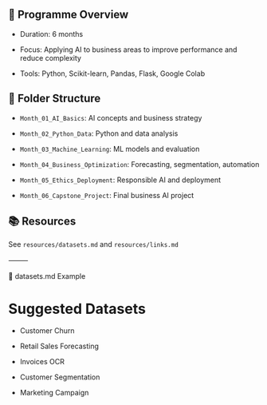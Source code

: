 ## 📅 Programme Overview

- Duration: 6 months

- Focus: Applying AI to business areas to improve performance and reduce complexity

- Tools: Python, Scikit-learn, Pandas, Flask, Google Colab



## 📁 Folder Structure

- `Month_01_AI_Basics`: AI concepts and business strategy

- `Month_02_Python_Data`: Python and data analysis

- `Month_03_Machine_Learning`: ML models and evaluation

- `Month_04_Business_Optimization`: Forecasting, segmentation, automation

- `Month_05_Ethics_Deployment`: Responsible AI and deployment

- `Month_06_Capstone_Project`: Final business AI project



## 📚 Resources

See `resources/datasets.md` and `resources/links.md`

⸻

📄 datasets.md Example

# Suggested Datasets



- Customer Churn

- Retail Sales Forecasting

- Invoices OCR

- Customer Segmentation

- Marketing Campaign
